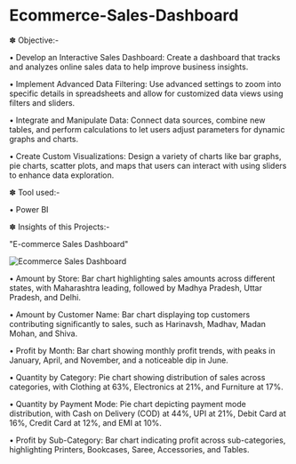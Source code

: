 # Ecommerce-Sales-Dashboard

✽ Objective:-

• Develop an Interactive Sales Dashboard: Create a dashboard that tracks and analyzes online sales data to help improve business insights.

• Implement Advanced Data Filtering: Use advanced settings to zoom into specific details in spreadsheets and allow for customized data views using filters and sliders.

• Integrate and Manipulate Data: Connect data sources, combine new tables, and perform calculations to let users adjust parameters for dynamic graphs and charts.

• Create Custom Visualizations: Design a variety of charts like bar graphs, pie charts, scatter plots, and maps that users can interact with using sliders to enhance data exploration.

✽ Tool used:-

• Power BI

✽ Insights of this Projects:-

"E-commerce Sales Dashboard"

![Ecommerce Sales Dashboard](https://github.com/rutuja-shahale/Ecommerce-Sales-Dashboard/assets/173451914/c18badad-4fd2-4f83-8043-897cc98120ed)

• Amount by Store: Bar chart highlighting sales amounts across different states, with Maharashtra leading, followed by Madhya Pradesh, Uttar Pradesh, and Delhi.

• Amount by Customer Name: Bar chart displaying top customers contributing significantly to sales, such as Harinavsh, Madhav, Madan Mohan, and Shiva.

• Profit by Month: Bar chart showing monthly profit trends, with peaks in January, April, and November, and a noticeable dip in June.

• Quantity by Category: Pie chart showing distribution of sales across categories, with Clothing at 63%, Electronics at 21%, and Furniture at 17%.

• Quantity by Payment Mode: Pie chart depicting payment mode distribution, with Cash on Delivery (COD) at 44%, UPI at 21%, Debit Card at 16%, Credit Card at 12%, and EMI at 10%.

• Profit by Sub-Category: Bar chart indicating profit across sub-categories, highlighting Printers, Bookcases, Saree, Accessories, and Tables.


